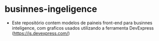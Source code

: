 # businnes-ingeligence

- Este repositório contem modelos de paineis front-end para businnes inteligence, com graficos usados utilizando a ferramenta DevExpress (https://js.devexpress.com/)
